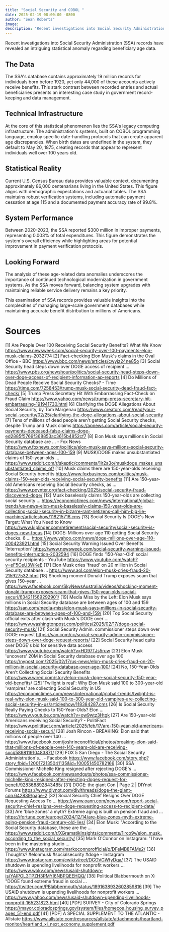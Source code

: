 ```yaml
---
title: "Social Security and COBOL "
date: 2025-02-19 08:00:00 -0800
author: "Sean Roberts"
image: 
description: "Recent investigations into Social Security Administration (SSA) records have revealed an intriguing statistical anomaly regarding beneficiary age data."
---
```


Recent investigations into Social Security Administration (SSA) records have revealed an intriguing statistical anomaly regarding beneficiary age data.

## The Data

The SSA's database contains approximately 19 million records for individuals born before 1920, yet only 44,000 of these accounts actively receive benefits. This stark contrast between recorded entries and actual beneficiaries presents an interesting case study in government record-keeping and data management.

## Technical Infrastructure

At the core of this statistical phenomenon lies the SSA's legacy computing infrastructure. The administration's systems, built on COBOL programming language, employ specific date-handling protocols that can create apparent age discrepancies. When birth dates are undefined in the system, they default to May 20, 1875, creating records that appear to represent individuals well over 100 years old.

## Statistical Reality

Current U.S. Census Bureau data provides valuable context, documenting approximately 86,000 centenarians living in the United States. This figure aligns with demographic expectations and actuarial tables. The SSA maintains robust verification systems, including automatic payment cessation at age 115 and a documented payment accuracy rate of 99.8%.

## System Performance

Between 2020-2023, the SSA reported $300 million in improper payments, representing 0.003% of total expenditures. This figure demonstrates the system's overall efficiency while highlighting areas for potential improvement in payment verification protocols.

## Looking Forward

The analysis of these age-related data anomalies underscores the importance of continued technological modernization in government systems. As the SSA moves forward, balancing system upgrades with maintaining reliable service delivery remains a key priority.

This examination of SSA records provides valuable insights into the complexities of managing large-scale government databases while maintaining accurate benefit distribution to millions of Americans.

# Sources
[1] Are People Over 100 Receiving Social Security Benefits? What We Know https://www.newsweek.com/social-security-over-100-payments-elon-musk-claims-2032774
[2] Fact-checking Elon Musk's claims in the Oval Office - BBC https://www.bbc.com/news/articles/cwyjz24ne85o
[3] Social Security head steps down over DOGE access of recipient ... https://www.pbs.org/newshour/politics/social-security-head-steps-down-over-doge-access-of-recipient-information-ap-reports
[4] Do Millions of Dead People Receive Social Security Checks? - Time https://time.com/7258453/trump-musk-social-security-dead-fraud-fact-check/
[5] Trump Press Secretary Hit With Embarrassing Fact-Check on Fraud Claim https://www.yahoo.com/news/trump-press-secretary-hit-embarrassing-191941730.html
[6] Clarifying the DOGE Allegations About Social Security, by Tom Margenau https://www.creators.com/read/your-social-security/02/25/clarifying-the-doge-allegations-about-social-security
[7] Tens of millions of dead people aren't getting Social Security checks, despite Trump and Musk claims https://apnews.com/article/social-security-payments-deceased-false-claims-doge-ed2885f5769f368853ac3615b4852cf7
[8] Elon Musk says millions in Social Security database are ... - Fox News https://www.foxnews.com/politics/elon-musk-says-millions-social-security-database-between-ages-100-159
[9] MUSK/DOGE makes unsubstantiated claims of 150-year-olds ... https://www.reddit.com/r/skeptic/comments/1ir2a3o/muskdoge_makes_unsubstantiated_claims_of/
[10] Musk claims there are 150-year-olds receiving Social Security benefits https://www.foxbusiness.com/politics/musk-claims-150-year-olds-receiving-social-security-benefits
[11] Are 150-year-old Americans receiving Social Security checks, as ... https://www.poynter.org/fact-checking/2025/social-security-fraud-discovered-doge/
[12] Musk baselessly claims 150-year-olds are collecting social security ... https://economictimes.com/news/international/global-trends/us-news-elon-musk-baselessly-claims-150-year-olds-are-collecting-social-security-in-bizarre-rant-netizens-call-him-big-lie-machine/articleshow/118215716.cms
[13] Social Security Is DOGE's New Target: What You Need to Know https://www.kiplinger.com/retirement/social-security/social-security-is-doges-new-focus
[14] DOGE: Millions over age 110 getting Social Security checks. 6 ... https://www.yahoo.com/news/doge-millions-over-age-110-200423921.html
[15] Social Security Warning Issued Over Benefits 'Interruption' https://www.newsweek.com/social-security-warning-issued-benefits-interruption-2032594
[16] DOGE finds '150-Year-Old' social security recipients - YouTube https://www.youtube.com/watch?v=eF5CeU3WKeE
[17] Elon Musk cries 'fraud' on 20 million in Social Security database ... https://www.aol.com/elon-musk-cries-fraud-20-215927532.html
[18] Shocking moment Donald Trump exposes scam that gives 150-year ... https://www.facebook.com/SkyNewsAustralia/videos/shocking-moment-donald-trump-exposes-scam-that-gives-150-year-olds-social-securi/634211569292901/
[19] Media Miss by the Left: Elon Musk says millions in Social Security database are between ages of 100 and 159 https://san.com/media-miss/elon-musk-says-millions-in-social-security-database-are-between-ages-of-100-and-159/
[20] Top Social Security official exits after clash with Musk's DOGE over ... https://www.washingtonpost.com/politics/2025/02/17/doge-social-security-musk/
[21] Social Security Admin. commissioner steps down over DOGE request https://san.com/cc/social-security-admin-commissioner-steps-down-over-doge-request-reports/
[22] Social Security head quits over DOGE's bid for sensitive data access https://www.youtube.com/watch?v=HD97TJs5ruw
[23] Elon Musk 'uncovers' 20M in Social Security database over age 100 https://nypost.com/2025/02/17/us-news/elon-musk-cries-fraud-on-20-million-in-social-security-database-over-age-100/
[24] No, 150-Year-Olds Aren’t Collecting Social Security Benefits https://www.wired.com/story/elon-musk-doge-social-security-150-year-old-benefits/
[25] 'Twilight is real': Why Elon Musk said 100 to 300-year-old 'vampires' are collecting Social Security in US https://economictimes.com/news/international/global-trends/twilight-is-real-why-elon-musk-said-100-to-300-year-old-vampires-are-collecting-social-security-in-us/articleshow/118384287.cms
[26] Is Social Security Really Paying Checks to 150-Year-Olds? Elon ... https://www.youtube.com/watch?v=ow9wtz3Htgk
[27] Are 150-year-old Americans receiving Social Security? - PolitiFact https://www.politifact.com/article/2025/feb/17/are-150-year-old-americans-receiving-social-securi/
[28] Josh Rincon - BREAKING: Elon said that millions of people over 140 ... https://www.facebook.com/joshrinconofficial/photos/breaking-elon-said-that-millions-of-people-over-140-years-old-are-receiving-soci/589811910483871/
[29] FOX 5 San Diego - The Social Security Administration's... - Facebook https://www.facebook.com/story.php?story_fbid=1200172135041135&id=100051450782166
[30] SSA Commissioner Michelle King resigned after rejecting DOGE's ... https://www.facebook.com/newsandguts/photos/ssa-commissioner-michelle-king-resigned-after-rejecting-doges-request-for-benefi/928368892843485/
[31] DOGE: the giant Con | Page 2 | DIYnot Forums https://www.diynot.com/diy/threads/doge-the-giant-con.642839/page-2
[32] Social Security Chief Resigns Over DOGE Requesting Access To ... https://www.oann.com/newsroom/report-social-security-chief-resigns-over-doge-requesting-access-to-recipient-data/
[33] Are 'blue zones' a myth? Extreme aging is built on pension fraud and ... https://fortune.com/europe/2024/12/14/are-blue-zones-myth-extreme-aging-pension-fraud-century-old-lies/
[34] Elon Musk: "According to the Social Security database, these are the ... https://www.reddit.com/r/XGramatikInsights/comments/1irco9v/elon_musk_according_to_the_social_security/
[35] Mark O'Connor on Instagram: "I have been in the mastering studio ... https://www.instagram.com/markoconnorofficial/p/DFeMB8FAMs2/
[36] Thoughts? #elonmusk #socialsecurity #doge - Instagram https://www.instagram.com/cwiktv/reel/DGOVGWfyDqa/
[37] The USAID shutdown is upending livelihoods for nonprofit workers ... https://www.wokv.com/news/usaid-shutdown-is/YAIPOL3TPZH3PMYI6NBPQEEHQQ/
[38] Political Blabbermouth on X: "DOGE found extreme fraud in social ... https://twitter.com/PBlabbermouth/status/1891638932602859816
[39] The USAID shutdown is upending livelihoods for nonprofit workers ... https://www.yahoo.com/news/usaid-shutdown-upending-livelihoods-nonprofit-165231823.html
[40] [PDF] SURVEY - City of Colorado Springs https://mayor.coloradosprings.gov/system/files/homecos_housing_survey_pages_51-end.pdf
[41] [PDF] A SPECIAL SUPPLEMENT TO THE ATLANTIC - Allstate https://www.allstate.com/resources/allstate/attachments/heartland-monitor/heartland_xi_next_economy_supplement.pdf



